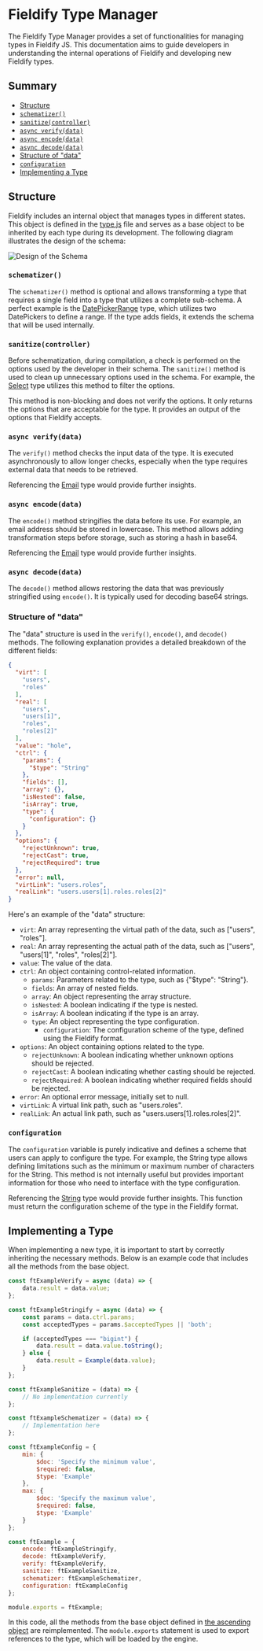# Fieldify Type Manager

The Fieldify Type Manager provides a set of functionalities for managing types in Fieldify JS. This documentation aims to guide developers in understanding the internal operations of Fieldify and developing new Fieldify types.

## Summary

- [Structure](#structure)
- [`schematizer()`](#schematizer)
- [`sanitize(controller)`](#async-sanitizecontroller)
- [`async verify(data)`](#async-verifydata)
- [`async encode(data)`](#async-encodedata)
- [`async decode(data)`](#async-decodedata)
- [Structure of "data"](#structure-of-data)
- [`configuration`](#configuration)
- [Implementing a Type](#implementing-a-type)
## Structure

Fieldify includes an internal object that manages types in different states. This object is defined in the [type.js](./type.js) file and serves as a base object to be inherited by each type during its development. The following diagram illustrates the design of the schema:

![Design of the Schema](../../data/type-work.png)

### `schematizer()`

The `schematizer()` method is optional and allows transforming a type that requires a single field into a type that utilizes a complete sub-schema. A perfect example is the [DatePickerRange](./DatePickerRange.js) type, which utilizes two DatePickers to define a range. If the type adds fields, it extends the schema that will be used internally.

### `sanitize(controller)`

Before schematization, during compilation, a check is performed on the options used by the developer in their schema. The `sanitize()` method is used to clean up unnecessary options used in the schema. For example, the [Select](./Select.js) type utilizes this method to filter the options.

This method is non-blocking and does not verify the options. It only returns the options that are acceptable for the type. It provides an output of the options that Fieldify accepts.

### `async verify(data)`

The `verify()` method checks the input data of the type. It is executed asynchronously to allow longer checks, especially when the type requires external data that needs to be retrieved.

Referencing the [Email](./Email.js) type would provide further insights.

### `async encode(data)`

The `encode()` method stringifies the data before its use. For example, an email address should be stored in lowercase. This method allows adding transformation steps before storage, such as storing a hash in base64.

Referencing the [Email](./Email.js) type would provide further insights.

### `async decode(data)`

The `decode()` method allows restoring the data that was previously stringified using `encode()`. It is typically used for decoding base64 strings.

### Structure of "data"

The "data" structure is used in the `verify()`, `encode()`, and `decode()` methods. The following explanation provides a detailed breakdown of the different fields:

```json
{
  "virt": [
    "users",
    "roles"
  ],
  "real": [
    "users",
    "users[1]",
    "roles",
    "roles[2]"
  ],
  "value": "hole",
  "ctrl": {
    "params": {
      "$type": "String"
    },
    "fields": [],
    "array": {},
    "isNested": false,
    "isArray": true,
    "type": {
      "configuration": {}
    }
  },
  "options": {
    "rejectUnknown": true,
    "rejectCast": true,
    "rejectRequired": true
  },
  "error": null,
  "virtLink": "users.roles",
  "realLink": "users.users[1].roles.roles[2]"
}
```

Here's an example of the "data" structure:

- `virt`: An array representing the virtual path of the data, such as ["users", "roles"].
- `real`: An array representing the actual path of the data, such as ["users", "users[1]", "roles", "roles[2]"].
- `value`: The value of the data.
- `ctrl`: An object containing control-related information.
  - `params`: Parameters related to the type, such as {"$type": "String"}.
  - `fields`: An array of nested fields.
  - `array`: An object representing the array structure.
  - `isNested`: A boolean indicating if the type is nested.
  - `isArray`: A boolean indicating if the type is an array.
  - `type`: An object representing the type configuration.
    - `configuration`: The configuration scheme of the type, defined using the Fieldify format.
- `options`: An object containing options related to the type.
  - `rejectUnknown`: A boolean indicating whether unknown options should be rejected.
  - `rejectCast`: A boolean indicating whether casting should be rejected.
  - `rejectRequired`: A boolean indicating whether required fields should be rejected.
- `error`: An optional error message, initially set to null.
- `virtLink`: A virtual link path, such as "users.roles".
- `realLink`: An actual link path, such as "users.users[1].roles.roles[2]".

### `configuration`

The `configuration` variable is purely indicative and defines a scheme that users can apply to configure the type. For example, the String type allows defining limitations such as the minimum or maximum number of characters for the String. This method is not internally useful but provides important information for those who need to interface with the type configuration.

Referencing the [String](./String.js) type would provide further insights. This function must return the configuration scheme of the type in the Fieldify format.

## Implementing a Type

When implementing a new type, it is important to start by correctly inheriting the necessary methods. Below is an example code that includes all the methods from the base object.

```js
const ftExampleVerify = async (data) => {
    data.result = data.value;
};

const ftExampleStringify = async (data) => {
    const params = data.ctrl.params;
    const acceptedTypes = params.$acceptedTypes || 'both';

    if (acceptedTypes === "bigint") {
        data.result = data.value.toString();
    } else {
        data.result = Example(data.value);
    }
};

const ftExampleSanitize = (data) => {
    // No implementation currently
};

const ftExampleSchematizer = (data) => {
    // Implementation here
};

const ftExampleConfig = {
    min: {
        $doc: 'Specify the minimum value',
        $required: false,
        $type: 'Example'
    },
    max: {
        $doc: 'Specify the maximum value',
        $required: false,
        $type: 'Example'
    }
};

const ftExample = {
    encode: ftExampleStringify,
    decode: ftExampleVerify,
    verify: ftExampleVerify,
    sanitize: ftExampleSanitize,
    schematizer: ftExampleSchematizer,
    configuration: ftExampleConfig
};

module.exports = ftExample;

```

In this code, all the methods from the base object defined in [the ascending object](./type.js) are reimplemented. The `module.exports` statement is used to export references to the type, which will be loaded by the engine.
